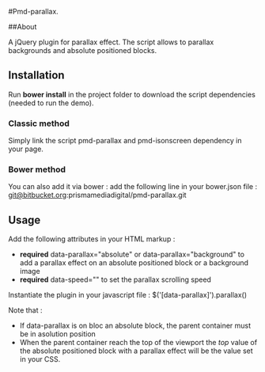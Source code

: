 #Pmd-parallax.

##About

A jQuery plugin for parallax effect.
The script allows to parallax backgrounds and absolute positioned blocks.


## Installation

Run __bower install__ in the project folder to download the script dependencies (needed to run the demo).

### Classic method
Simply link the script pmd-parallax and pmd-isonscreen dependency in your page.

### Bower method
You can also add it via bower : add the following line in your bower.json file : git@bitbucket.org:prismamediadigital/pmd-parallax.git


## Usage

Add the following attributes in your HTML markup :

 - **required** data-parallax="absolute" or data-parallax="background" to add a parallax effect on an absolute positioned block or a background image
 - **required** data-speed="<num>" to set the parallax scrolling speed

Instantiate the plugin in your javascript file : $('[data-parallax]').parallax()

Note that :
 - If data-parallax is on bloc an absolute block, the parent container must be in asolution position
 - When the parent container reach the top of the viewport the _top_ value of the absolute positioned block with a parallax effect will be the value set in your CSS.

